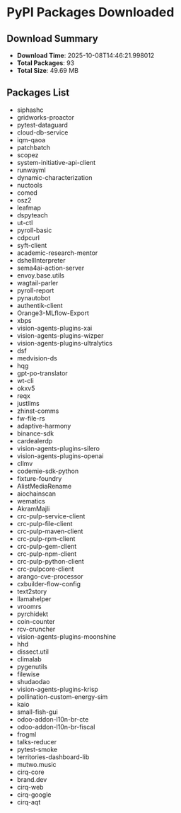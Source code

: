 # PyPI Packages Downloaded

## Download Summary
- **Download Time**: 2025-10-08T14:46:21.998012
- **Total Packages**: 93
- **Total Size**: 49.69 MB

## Packages List
- siphashc
- gridworks-proactor
- pytest-dataguard
- cloud-db-service
- iqm-qaoa
- patchbatch
- scopez
- system-initiative-api-client
- runwayml
- dynamic-characterization
- nuctools
- comed
- osz2
- leafmap
- dspyteach
- ut-ctl
- pyroll-basic
- cdpcurl
- syft-client
- academic-research-mentor
- dshellInterpreter
- sema4ai-action-server
- envoy.base.utils
- wagtail-parler
- pyroll-report
- pynautobot
- authentik-client
- Orange3-MLflow-Export
- xbps
- vision-agents-plugins-xai
- vision-agents-plugins-wizper
- vision-agents-plugins-ultralytics
- dsf
- medvision-ds
- hqg
- gpt-po-translator
- wt-cli
- okxv5
- reqx
- justllms
- zhinst-comms
- fw-file-rs
- adaptive-harmony
- binance-sdk
- cardealerdp
- vision-agents-plugins-silero
- vision-agents-plugins-openai
- cllmv
- codemie-sdk-python
- fixture-foundry
- AlistMediaRename
- aiochainscan
- wematics
- AkramMajli
- crc-pulp-service-client
- crc-pulp-file-client
- crc-pulp-maven-client
- crc-pulp-rpm-client
- crc-pulp-gem-client
- crc-pulp-npm-client
- crc-pulp-python-client
- crc-pulpcore-client
- arango-cve-processor
- cxbuilder-flow-config
- text2story
- llamahelper
- vroomrs
- pyrchidekt
- coin-counter
- rcv-cruncher
- vision-agents-plugins-moonshine
- hhd
- dissect.util
- climalab
- pygenutils
- filewise
- shudaodao
- vision-agents-plugins-krisp
- pollination-custom-energy-sim
- kaio
- small-fish-gui
- odoo-addon-l10n-br-cte
- odoo-addon-l10n-br-fiscal
- frogml
- talks-reducer
- pytest-smoke
- territories-dashboard-lib
- mutwo.music
- cirq-core
- brand.dev
- cirq-web
- cirq-google
- cirq-aqt
